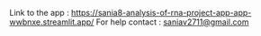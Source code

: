 Link to the app : https://sania8-analysis-of-rna-project-app-app-wwbnxe.streamlit.app/
For help contact : saniav2711@gmail.com
